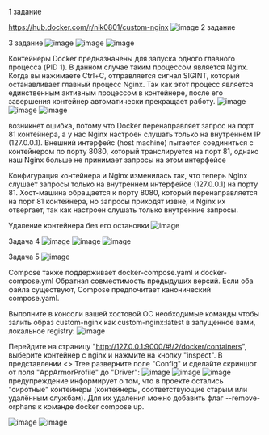 1 задание

https://hub.docker.com/r/nik0801/custom-nginx
![image](https://github.com/user-attachments/assets/d91a40d5-0664-43cd-a5ba-8ea6f255463a)
2 задание

3 задание
![image](https://github.com/user-attachments/assets/3a9490d2-87f6-4f2f-bce7-0f0b84b9320d)
![image](https://github.com/user-attachments/assets/88469c46-3cd9-4911-acde-1d69a6328a09)
![image](https://github.com/user-attachments/assets/04256564-57b4-4108-8069-c626ee413524)

Контейнеры Docker предназначены для запуска одного главного процесса (PID 1). В данном случае таким процессом является Nginx. Когда вы нажимаете Ctrl+C, отправляется сигнал SIGINT, который останавливает главный процесс Nginx. Так как этот процесс является единственным активным процессом в контейнере, после его завершения контейнер автоматически прекращает работу.
![image](https://github.com/user-attachments/assets/f08ef6f5-5cef-4a25-830e-1b226a888128)
![image](https://github.com/user-attachments/assets/3878ee8a-49f8-46f1-b5da-5cdd00ee8043)
![image](https://github.com/user-attachments/assets/81cea2bb-2282-4be4-b9f4-9330bff04e39)

возникнет ошибка, потому что Docker перенаправляет запрос на порт 81 контейнера, а у нас Nginx настроен слушать только на внутреннем IP (127.0.0.1). Внешний интерфейс (host machine) пытается соединиться с контейнером по порту 8080, который транслируется на порт 81, однако наш Nginx больше не принимает запросы на этом интерфейсе

Конфигурация контейнера и Nginx изменилась так, что теперь Nginx слушает запросы только на внутреннем интерфейсе (127.0.0.1) на порту 81. Хост-машина обращается к порту 8080, который перенаправляется на порт 81 контейнера, но запросы приходят извне, и Nginx их отвергает, так как настроен слушать только внутренние запросы.

Удаление контейнера без его остановки
![image](https://github.com/user-attachments/assets/0b3474ff-c6a6-474f-b77a-6c391d2e0e8a)

Задача 4
![image](https://github.com/user-attachments/assets/ae6f2a60-29b9-49e8-8e57-5256e79995bc)
![image](https://github.com/user-attachments/assets/184511e9-fb0d-47f9-90e7-e570367609dc)
![image](https://github.com/user-attachments/assets/2729ea4f-5e85-4424-bf17-00c7b10b51c0)

Задача 5
![image](https://github.com/user-attachments/assets/05f61855-3a66-4eb5-bf72-06ca0dc5c150)

Compose также поддерживает docker-compose.yaml и docker-compose.yml Обратная совместимость предыдущих версий. Если оба файла существуют, Compose предпочитает канонический compose.yaml.

Выполните в консоли вашей хостовой ОС необходимые команды чтобы залить образ custom-nginx как custom-nginx:latest в запущенное вами, локальное registry:
![image](https://github.com/user-attachments/assets/5318fce1-6f1e-4abb-8da1-13e87897de5b)

Перейдите на страницу "http://127.0.0.1:9000/#!/2/docker/containers", выберите контейнер с nginx и нажмите на кнопку "inspect". В представлении <> Tree разверните поле "Config" и сделайте скриншот от поля "AppArmorProfile" до "Driver":
![image](https://github.com/user-attachments/assets/2a273723-fcee-4b90-b129-1dc7cee47e34)
![image](https://github.com/user-attachments/assets/a834c513-e424-4bcf-95f7-45f7ead045e8)
![image](https://github.com/user-attachments/assets/542f7199-dc0d-4a73-9d05-5a4d9d37e7fc)
предупреждение информирует о том, что в проекте остались "сиротные" контейнеры (контейнеры, соответствующие старым или удалённым службам). Для их удаления можно добавить флаг --remove-orphans к команде docker compose up.

![image](https://github.com/user-attachments/assets/5dfb8661-3c74-4b8a-b684-5ff9323be8d2)
![image](https://github.com/user-attachments/assets/e8e9f452-6172-4034-8157-12399c274881)
